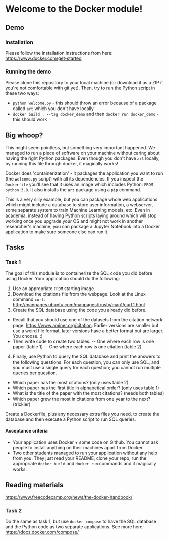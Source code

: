 # Welcome to the Docker module!

## Demo

### Installation
Please follow the installation instructions from here:
https://www.docker.com/get-started

### Running the demo
Please clone this repository to your local machine (or download it as a ZIP if you're not comfortable with git yet). Then, try to run the Python script in these two ways:
- `python welcome.py` - this should throw an error because of a package called `art` which you don't have locally
- `docker build . --tag docker_demo` and then `docker run docker_demo` - this should work

## Big whoop?
This might seem pointless, but something very important happened. We managed to run a piece of software on your machine without caring about having the right Python packages. Even though you don't have `art` locally, by running this file through docker, it magically works!

Docker does 'containerization' - it packages the application you want to run (the `welcome.py` script) with all its dependencies. If you inspect the `Dockerfile` you'll see that it uses an image which includes Python: `FROM python:3.8`. It also installs the `art` package using a `pip` command.

This is a very silly example, but you can package whole web applications which might include a database to store user information, a webserver, some separate system to train Machine Learning models, etc. Even in academia, instead of having Python scripts laying around which will stop working once you upgrade your OS and might not work in another researcher's machine, you can package a Jupyter Notebook into a Docker application to make sure someone else can run it.

## Tasks

### Task 1
The goal of this module is to containerize the SQL code you did before using Docker. Your application should do the following:
1. Use an appropriate `FROM` starting image.
2. Download the citations file from the webpage. Look at the Linux command `curl`: http://manpages.ubuntu.com/manpages/trusty/man1/curl.1.html
3. Create the SQL database using the code you already did before.
- Recall that you should use one of the datasets from the citation network page: https://www.aminer.org/citation. Earlier versions are smaller but use a weird file format, later versions have a better format but are larger. You choose. :)
- Then write code to create two tables:
-- One where each row is one paper (table 1)
-- One where each row is one citation (table 2)
4. Finally, use Python to query the SQL database and print the answers to the following questions. For each question, you can only use SQL, and you must use a single query for each question; you cannot run multiple queries per question.
- Which paper has the most citations? (only uses table 2)
- Which paper has the first title in alphabetical order? (only uses table 1)
- What is the title of the paper with the most citations? (needs both tables)
- Which paper grew the most in citations from one year to the next? (trickier)

Create a Dockerfile, plus any necessary extra files you need, to create the database and then execute a Python script to run SQL queries.

#### Acceptance criteria
- Your application uses Docker + some code on Github. You cannot ask people to install anything on their machines apart from Docker.
- Two other students managed to run your application without any help from you. They just read your README, clone your repo, run the appropriate `docker build` and `docker run` commands and it magically works.

## Reading materials
https://www.freecodecamp.org/news/the-docker-handbook/

### Task 2
Do the same as task 1, but use `docker-compose` to have the SQL database and the Python code as two separate applications. See more here: https://docs.docker.com/compose/
